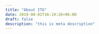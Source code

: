 ```yaml
---
title: "About ITG"
date: 2019-08-01T16:19:26+06:00
draft: false
description: "this is meta description"
---
```


